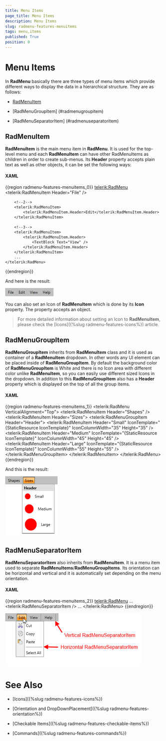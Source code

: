 ```yaml
---
title: Menu Items
page_title: Menu Items
description: Menu Items
slug: radmenu-features-menuitems
tags: menu,items
published: True
position: 0
---
```


# Menu Items

In __RadMenu__ basically there are three types of menu items which provide different ways to display the data in a hierarchical structure. They are as follows:  

* [RadMenuItem](#radmenuitem)

* [RadMenuGroupItem] (#radmenugroupitem)

* [RadMenuSeparatorItem] (#radmenuseparatoritem)

## RadMenuItem

__RadMenuItem__ is the main menu item in __RadMenu__. It is used for the top-level menu and each __RadMenuItem__ can have other RadMenuItems as children in order to create sub-menus. Its __Header__ property accepts plain text as well as other objects, it can be set the following ways:       

#### __XAML__

{{region radmenu-features-menuitems_0}}
	<telerik:RadMenu>
	    <!--1-->
	    <telerik:RadMenuItem Header="File" />
	
	    <!--2-->
	    <telerik:RadMenuItem>
	        <telerik:RadMenuItem.Header>Edit</telerik:RadMenuItem.Header>
	    </telerik:RadMenuItem>
	
	    <!--3-->
	    <telerik:RadMenuItem>
	        <telerik:RadMenuItem.Header>
	            <TextBlock Text="View" />
	        </telerik:RadMenuItem.Header>
	    </telerik:RadMenuItem>
	    ...
	</telerik:RadMenu>
{{endregion}}

And here is the result:

![Rad Menu Features Menu Items 01](images/RadMenu_Features_MenuItems_01.png)

You can also set an Icon of __RadMenuItem__ which is done by its __Icon__ property. The property accepts an object.       

>For more detailed information about setting an Icon to __RadMenuItem__, please check the [Icons]({%slug radmenu-features-icons%}) article.

## RadMenuGroupItem

__RadMenuGroupItem__ inherits from __RadMenuItem__ class and it is used as container of a __RadMenuItem__ dropdown. In other words any UI element can be placed inside of __RadMenuGroupItem__. By default the background color of __RadMenuGroupItem__ is White and there is no Icon area with different color unlike __RadMenuItem__, so you can easily use different sized Icons in the dropdown. In addition to this __RadMenuGroupItem__ also has a __Header__ property which is displayed on the top of all the group items.

#### __XAML__

{{region radmenu-features-menuitems_1}}
	<telerik:RadMenu VerticalAlignment="Top">
	    <telerik:RadMenuItem Header="Shapes" />
	    <telerik:RadMenuItem Header="Sizes">
	        <telerik:RadMenuGroupItem Header="Header">
	            <telerik:RadMenuItem Header="Small" IconTemplate="{StaticResource IconTemplate}" IconColumnWidth="35" Height="35" />
	            <telerik:RadMenuItem Header="Medium" IconTemplate="{StaticResource IconTemplate}" IconColumnWidth="45" Height="45" />
	            <telerik:RadMenuItem Header="Large" IconTemplate="{StaticResource IconTemplate}" IconColumnWidth="55" Height="55" />
	        </telerik:RadMenuGroupItem>
	    </telerik:RadMenuItem>
	</telerik:RadMenu>
{{endregion}}

And this is the result:

![Rad Menu Features Menu Items 02](images/RadMenu_Features_MenuItems_02.png)

## RadMenuSeparatorItem

__RadMenuSeparatorItem__ also inherits from __RadMenuItem__. It is a menu item used to separate __RadMenuItems__/__RadMenuGroupItems__. Its orientation can be horizontal and vertical and it is automatically set depending on the menu orientation.

#### __XAML__

{{region radmenu-features-menuitems_2}}
	<telerik:RadMenu>
	    ...
	    <telerik:RadMenuSeparatorItem />
	    ...
	</telerik:RadMenu>
{{endregion}}

![Rad Menu Features Menu Items 03](images/RadMenu_Features_MenuItems_03.png)

# See Also

 * [Icons]({%slug radmenu-features-icons%})

 * [Orientation and DropDownPlacement]({%slug radmenu-features-orientation%})

 * [Checkable Items]({%slug radmenu-features-checkable-items%})

 * [Commands]({%slug radmenu-features-commands%})